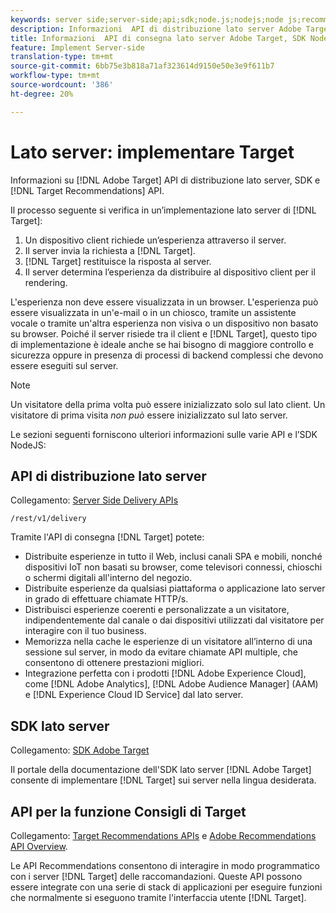 ```yaml
---
keywords: server side;server-side;api;sdk;node.js;nodejs;node js;recommendations api;api:apis
description: Informazioni  API di distribuzione lato server Adobe Target, SDK e API Recommendations Target.
title: Informazioni  API di consegna lato server Adobe Target, SDK Node.js e API Recommendations Target.
feature: Implement Server-side
translation-type: tm+mt
source-git-commit: 6bb75e3b818a71af323614d9150e50e3e9f611b7
workflow-type: tm+mt
source-wordcount: '386'
ht-degree: 20%

---
```



# Lato server: implementare Target

Informazioni su [!DNL Adobe Target] API di distribuzione lato server, SDK e [!DNL Target Recommendations] API.

Il processo seguente si verifica in un’implementazione lato server di [!DNL Target]:

1. Un dispositivo client richiede un’esperienza attraverso il server.
1. Il server invia la richiesta a [!DNL Target].
1. [!DNL Target] restituisce la risposta al server.
1. Il server determina l’esperienza da distribuire al dispositivo client per il rendering.

L&#39;esperienza non deve essere visualizzata in un browser. L&#39;esperienza può essere visualizzata in un&#39;e-mail o in un chiosco, tramite un assistente vocale o tramite un&#39;altra esperienza non visiva o un dispositivo non basato su browser. Poiché il server risiede tra il client e [!DNL Target], questo tipo di implementazione è ideale anche se hai bisogno di maggiore controllo e sicurezza oppure in presenza di processi di backend complessi che devono essere eseguiti sul server.

>[!NOTE]
>
>Un visitatore della prima volta può essere inizializzato solo sul lato client. Un visitatore di prima visita *non può* essere inizializzato sul lato server.

Le sezioni seguenti forniscono ulteriori informazioni sulle varie API e l’SDK NodeJS:

## API di distribuzione lato server

Collegamento: [Server Side Delivery APIs](https://developers.adobetarget.com/api/delivery-api/)

`/rest/v1/delivery`

Tramite l&#39;API di consegna [!DNL Target] potete:

* Distribuite esperienze in tutto il Web, inclusi canali SPA e mobili, nonché dispositivi IoT non basati su browser, come televisori connessi, chioschi o schermi digitali all&#39;interno del negozio.
* Distribuite esperienze da qualsiasi piattaforma o applicazione lato server in grado di effettuare chiamate HTTP/s.
* Distribuisci esperienze coerenti e personalizzate a un visitatore, indipendentemente dal canale o dai dispositivi utilizzati dal visitatore per interagire con il tuo business.
* Memorizza nella cache le esperienze di un visitatore all’interno di una sessione sul server, in modo da evitare chiamate API multiple, che consentono di ottenere prestazioni migliori.
* Integrazione perfetta con i prodotti [!DNL Adobe Experience Cloud], come [!DNL Adobe Analytics], [!DNL Adobe Audience Manager] (AAM) e [!DNL Experience Cloud ID Service] dal lato server.

## SDK lato server

Collegamento: [ SDK Adobe Target](https://adobetarget-sdks.gitbook.io/docs/)

Il portale della documentazione dell&#39;SDK lato server [!DNL Adobe Target] consente di implementare [!DNL Target] sui server nella lingua desiderata.

## API per la funzione Consigli di Target

Collegamento: [Target Recommendations APIs](https://developers.adobetarget.com/api/recommendations) e [ Adobe Recommendations API Overview](https://experienceleague.adobe.com/docs/target-learn/recommendations-api-tutorial/recs-api-overview.html).

Le API Recommendations consentono di interagire in modo programmatico con i server [!DNL Target] delle raccomandazioni. Queste API possono essere integrate con una serie di stack di applicazioni per eseguire funzioni che normalmente si eseguono tramite l&#39;interfaccia utente [!DNL Target].
